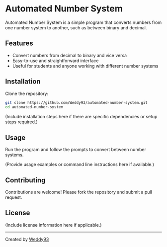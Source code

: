 # Automated Number System

Automated Number System is a simple program that converts numbers from one number system to another, such as between binary and decimal.

## Features

- Convert numbers from decimal to binary and vice versa
- Easy-to-use and straightforward interface
- Useful for students and anyone working with different number systems

## Installation

Clone the repository:

```bash
git clone https://github.com/Weddy93/automated-number-system.git
cd automated-number-system
```

(Include installation steps here if there are specific dependencies or setup steps required.)

## Usage

Run the program and follow the prompts to convert between number systems.

(Provide usage examples or command line instructions here if available.)

## Contributing

Contributions are welcome! Please fork the repository and submit a pull request.

## License

(Include license information here if applicable.)

---
Created by [Weddy93](https://github.com/Weddy93)
